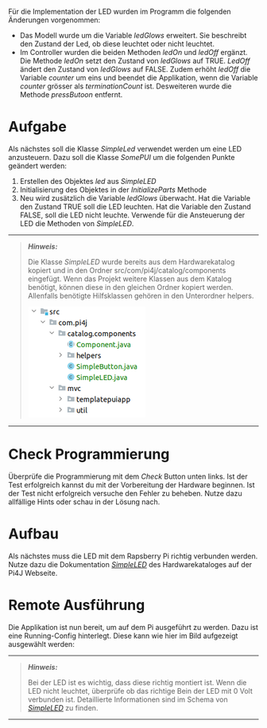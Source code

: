


Für die Implementation der LED wurden im Programm die folgenden Änderungen vorgenommen:
- Das Modell wurde um die Variable *ledGlows* erweitert. Sie beschreibt den Zustand der Led, ob diese leuchtet oder nicht leuchtet.
- Im Controller wurden die beiden Methoden *ledOn* und *ledOff* ergänzt. Die Methode *ledOn* setzt den Zustand 
von *ledGlows* auf TRUE. *LedOff* ändert den Zustand von *ledGlows* auf FALSE. Zudem erhöht *ledOff* die Variable 
*counter* um eins und beendet die Applikation, wenn die Variable *counter* grösser als *terminationCount* ist. 
Desweiteren wurde die Methode *pressButoon* entfernt.
     
# Aufgabe
Als nächstes soll die Klasse *SimpleLed* verwendet werden um eine LED anzusteuern. Dazu
soll die Klasse *SomePUI* um die folgenden Punkte geändert werden:
1. Erstellen des Objektes *led* aus *SimpleLED*
2. Initialisierung des Objektes in der *InitializeParts* Methode
3. Neu wird zusätzlich die Variable *ledGlows* überwacht. Hat die Variable den Zustand TRUE soll die LED leuchten. Hat die Variable den Zustand FALSE, soll die LED nicht leuchte. Verwende für die Ansteuerung der LED die Methoden von *SimpleLED*.

---
> **_Hinweis:_**
>
> Die Klasse *SimpleLED* wurde bereits aus dem Hardwarekatalog kopiert und
> in den Ordner src/com/pi4j/catalog/components eingefügt. Wenn das Projekt weitere Klassen
> aus dem Katalog benötigt, können diese in den gleichen Ordner kopiert werden. Allenfalls
> benötigte Hilfsklassen gehören in den Unterordner helpers.
>
> ![LED-Class](./LED-Class.png)
---

# Check Programmierung
Überprüfe die Programmierung mit dem *Check* Button unten links. Ist der Test erfolgreich 
kannst du mit der Vorbereitung der Hardware beginnen. Ist der Test nicht erfolgreich 
versuche den Fehler zu beheben. Nutze dazu allfällige Hints oder schau in der Lösung nach.

# Aufbau
Als nächstes muss die LED mit dem Rapsberry Pi richtig verbunden werden. Nutze dazu 
die Dokumentation [*SimpleLED*](https://pi4j.com/examples/components/simpleled/)
des Hardwarekataloges auf der Pi4J Webseite.

# Remote Ausführung
Die Applikation ist nun bereit, um auf dem Pi ausgeführt zu werden. Dazu ist eine 
Running-Config hinterlegt. Diese kann wie hier im Bild aufgezeigt ausgewählt werden:

---
> **_Hinweis:_** 
> 
> Bei der LED ist es wichtig, dass diese richtig montiert ist.
> Wenn die LED nicht leuchtet, überprüfe ob das richtige Bein der LED mit 0 Volt verbunden ist. 
> Detaillierte Informationen sind im Schema von [*SimpleLED*](https://pi4j.com/examples/components/simpleled/)
> zu finden.
---